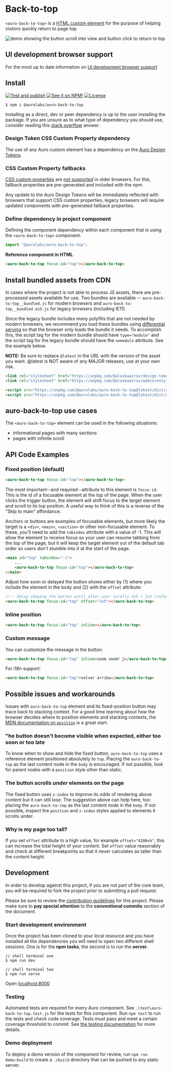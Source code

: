 # Back-to-top

`<auro-back-to-top>` is a [HTML custom element](https://developer.mozilla.org/en-US/docs/Web/Web_Components/Using_custom_elements) for the purpose of helping visitors quickly return to page top.

![demo showing the button scroll into view and button click to return to top](docs/demo_auro-back-to-top.GIF)

## UI development browser support

For the most up to date information on [UI development browser support](https://auro.alaskaair.com/support/browsersSupport)

## Install

[![Test and publish](https://github.com/AlaskaAirlines/auro-back-to-top/actions/workflows/testPublish.yml/badge.svg?branch=main)](https://github.com/AlaskaAirlines/auro-back-to-top/actions/workflows/testPublish.yml)
[![See it on NPM!](https://img.shields.io/npm/v/@aurolabs/auro-back-to-top?style=for-the-badge&color=orange)](https://www.npmjs.com/package/@aurolabs/auro-back-to-top)
[![License](https://img.shields.io/npm/l/@aurolabs/auro-back-to-top?color=blue&style=for-the-badge)](https://www.apache.org/licenses/LICENSE-2.0)

```shell
$ npm i @aurolabs/auro-back-to-top
```

Installing as a direct, dev or peer dependency is up to the user installing the package. If you are unsure as to what type of dependency you should use, consider reading this [stack overflow](https://stackoverflow.com/questions/18875674/whats-the-difference-between-dependencies-devdependencies-and-peerdependencies) answer.

### Design Token CSS Custom Property dependency

The use of any Auro custom element has a dependency on the [Auro Design Tokens](https://auro.alaskaair.com/getting-started/developers/design-tokens).

### CSS Custom Property fallbacks

[CSS custom properties](https://developer.mozilla.org/en-US/docs/Web/CSS/Using_CSS_custom_properties) are [not supported](https://auro.alaskaair.com/support/custom-properties) in older browsers. For this, fallback properties are pre-generated and included with the npm.

Any update to the Auro Design Tokens will be immediately reflected with browsers that support CSS custom properties, legacy browsers will require updated components with pre-generated fallback properties.

### Define dependency in project component

Defining the component dependency within each component that is using the `<auro-back-to-top>` component.

```javascript
import "@aurolabs/auro-back-to-top";
```

**Reference component in HTML**

```html
<auro-back-to-top focus-id="top"></auro-back-to-top>
```

## Install bundled assets from CDN

In cases where the project is not able to process JS assets, there are pre-processed assets available for use. Two bundles are available -- `auro-back-to-top__bundled.js` for modern browsers and `auro-back-to-top__bundled.es5.js` for legacy browsers (including IE11).

Since the legacy bundle includes many polyfills that are not needed by modern browsers, we recommend you load these bundles using [differential serving](https://philipwalton.com/articles/deploying-es2015-code-in-production-today/) so that the browser only loads the bundle it needs. To accomplish this, the script tag for the modern bundle should have `type="module"` and the script tag for the legacy bundle should have the `nomodule` attribute. See the example below.

**NOTE:** Be sure to replace `@latest` in the URL with the version of the asset you want. @latest is NOT aware of any MAJOR releases, use at your own risk.

```html
<link rel="stylesheet" href="https://unpkg.com/@alaskaairux/design-tokens@latest/dist/tokens/CSSCustomProperties.css" />
<link rel="stylesheet" href="https://unpkg.com/@alaskaairux/webcorestylesheets@latest/dist/bundled/essentials.css" />

<script src="https://unpkg.com/@aurolabs/auro-back-to-top@latest/dist/auro-back-to-top__bundled.js" type="module"></script>
<script src="https://unpkg.com/@aurolabs/auro-back-to-top@latest/dist/auro-back-to-top__bundled.es5.js" nomodule></script>
```

## auro-back-to-top use cases

The `<auro-back-to-top>` element can be used in the following situations:

* informational pages with many sections
* pages with infinite scroll

## API Code Examples

### Fixed position (default)

```html
<auro-back-to-top focus-id="top"></auro-back-to-top>
```

The most important--and required--attribute to this element is `focus-id`. This is the id of a focusable element at the top of the page. When the user clicks the trigger button, the element will shift focus to the target element and scroll to its top position. A useful way to think of this is a reverse of the "Skip to main" affordance.

Anchors or buttons are examples of focusable elements, but more likely the target is a `<div>`, `<main>`, `<section>` or other non-focusable element. To these, you'll need to add the `tabindex` attribute with a value of -1. This will allow the element to receive focus so your user can resume tabbing from the top of the page, but it will keep the target element out of the default tab order so users don't stumble into it at the start of the page.

```html
<main id="top" tabindex="-1">
    ...
    <auro-back-to-top focus-id="top"></auro-back-to-top>
</main>
```

Adjust how soon or delayed the button shows either by (1) where you include the element in the body and (2) with the `offset` attribute:

```html
<!-- delay showing the button until after user scrolls 3vh + 1vh (reference element out-of-screen) -->
<auro-back-to-top focus-id="top" offset="3vh"></auro-back-to-top>
```

### Inline position

```html
<auro-back-to-top focus-id="top" inline></auro-back-to-top>
```

### Custom message

You can customize the message in the button:

```html
<auro-back-to-top focus-id="top" inline>zoom zoom! 🚀</auro-back-to-top>
```

For i18n support:

```html
<auro-back-to-top focus-id="top">volver arriba</auro-back-to-top>
```

## Possible issues and workarounds

Issues with `auro-back-to-top` element and its fixed-position button may trace back to stacking context. For a good time learning about how the browser decides where to position elements and stacking contexts, the [MDN documentation on `position`](https://developer.mozilla.org/en-US/docs/Web/CSS/position) is a great start.

### **"he button doesn't become visible when expected, either too soon or too late**

To know when to show and hide the fixed button, `auro-back-to-top` uses a reference element positioned absolutely to `top`. Placing the `auro-back-to-top` as the last content node in the `body` is encouraged. If not possible, look for parent nodes with a `position` style other than static. 

### **The button scrolls _under_ elements on the page**

The fixed button uses `z-index` to improve its odds of rendering above content but it can still lose. The suggestion above can help here, too: placing the `auro-back-to-top` as the last content node in the `body`. If not possible, inspect the `position` and `z-index` styles applied to elements it scrolls under.

### **Why is my page too tall?**

If you set `offset` attribute to a high value, for example `offset="4200vh"`, this can increase the total height of your content. Set `offset` value reasonably and check at different breakpoints so that it never calculates as taller than the content height.

## Development

In order to develop against this project, if you are not part of the core team, you will be required to fork the project prior to submitting a pull request.

Please be sure to review the [contribution guidelines](https://auro.alaskaair.com/getting-started/developers/contributing) for this project. Please make sure to **pay special attention** to the **conventional commits** section of the document.

### Start development environment

Once the project has been cloned to your local resource and you have installed all the dependencies you will need to open two different shell sessions. One is for the **npm tasks**, the second is to run the **server**.

```shell
// shell terminal one
$ npm run dev

// shell terminal two
$ npm run serve
```

Open [localhost:8000](http://localhost:8000/)

### Testing
Automated tests are required for every Auro component. See `.\test\auro-back-to-top.test.js` for the tests for this component. Run `npm test` to run the tests and check code coverage. Tests must pass and meet a certain coverage threshold to commit. See [the testing documentation](https://auro.alaskaair.com/support/tests) for more details.

### Demo deployment

To deploy a demo version of the component for review, run `npm run demo:build` to create a `./build` directory that can be pushed to any static server.
